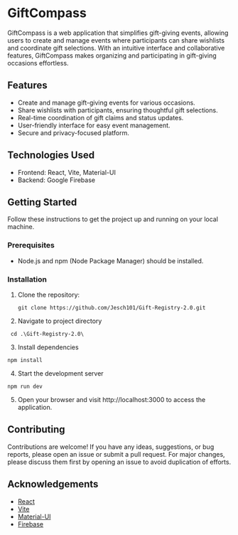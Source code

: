 # GiftCompass

GiftCompass is a web application that simplifies gift-giving events, allowing users to create and manage events where participants can share wishlists and coordinate gift selections. With an intuitive interface and collaborative features, GiftCompass makes organizing and participating in gift-giving occasions effortless.

## Features

- Create and manage gift-giving events for various occasions.
- Share wishlists with participants, ensuring thoughtful gift selections.
- Real-time coordination of gift claims and status updates.
- User-friendly interface for easy event management.
- Secure and privacy-focused platform.

## Technologies Used

- Frontend: React, Vite, Material-UI
- Backend: Google Firebase

## Getting Started

Follow these instructions to get the project up and running on your local machine.

### Prerequisites

- Node.js and npm (Node Package Manager) should be installed.

### Installation

1. Clone the repository:

   ```shell
   git clone https://github.com/Jesch101/Gift-Registry-2.0.git
   ```
2. Navigate to project directory

  ```shell
   cd .\Gift-Registry-2.0\ 
   ```
3. Install dependencies

  ```shell
  npm install
  ```
4. Start the development server

  ```shell
  npm run dev
  ```
5. Open your browser and visit http://localhost:3000 to access the application.

## Contributing

Contributions are welcome! If you have any ideas, suggestions, or bug reports, please open an issue or submit a pull request. For major changes, please discuss them first by opening an issue to avoid duplication of efforts.

## Acknowledgements

- [React](https://reactjs.org/)
- [Vite](https://vitejs.dev/)
- [Material-UI](https://mui.com/)
- [Firebase](https://firebase.google.com/)

